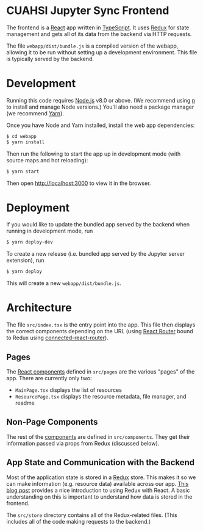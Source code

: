 # CUAHSI Jupyter Sync Frontend

The frontend is a [React](https://reactjs.org/) app written in [TypeScript](https://typescriptlang.org/).
It uses [Redux](https://redux.js.org/) for state management and gets all of its data from the backend via HTTP requests.

The file `webapp/dist/bundle.js` is a compiled version of the webapp, allowing it to be run without setting up a
development environment. This file is typically served by the backend.

# Development

Running this code requires [Node.js](https://nodejs.org/en/) v8.0 or above. (We recommend using
[n](https://github.com/tj/n) to install and manage Node versions.) You'll also need a package manager
(we recommend [Yarn](https://classic.yarnpkg.com/en/docs/install/#debian-stable)).

Once you have Node and Yarn installed, install the web app dependencies:

```bash
$ cd webapp
$ yarn install
```

Then run the following to start the app up in development mode (with source maps and hot reloading):

```bash
$ yarn start
```

Then open [http://localhost:3000](http://localhost:3000) to view it in the browser.

# Deployment

If you would like to update the bundled app served by the backend when running in development mode, run

```bash
$ yarn deploy-dev
```

To create a new release (i.e. bundled app served by the Jupyter server extension), run

```bash
$ yarn deploy
```

This will create a new `webapp/dist/bundle.js`.

# Architecture

The file `src/index.tsx` is the entry point into the app. This file then displays the correct components depending on
the URL (using [React Router](https://reacttraining.com/react-router/) bound to Redux using
 [connected-react-router](https://github.com/supasate/connected-react-router)).
 
 ## Pages

The [React components](https://reactjs.org/docs/components-and-props.html) defined in `src/pages` are the various
"pages" of the app. There are currently only two:

* `MainPage.tsx` displays the list of resources
* `ResourcePage.tsx` displays the resource metadata, file manager, and readme

## Non-Page Components

The rest of the [components](https://reactjs.org/docs/components-and-props.html) are defined in `src/components`.
They get their information passed via props from Redux (discussed below).

## App State and Communication with the Backend

Most of the application state is stored in a [Redux](https://redux.js.org/) store. This makes it so we can make
information (e.g. resource data) available across our app.
[This blog post](https://medium.com/javascript-in-plain-english/the-only-introduction-to-redux-and-react-redux-youll-ever-need-8ce5da9e53c6)
provides a nice introduction to using Redux with React. A basic understanding on this is important to understand how
data is stored in the frontend.

The `src/store` directory contains all of the Redux-related files. (This includes all of the code making requests to the
backend.)
